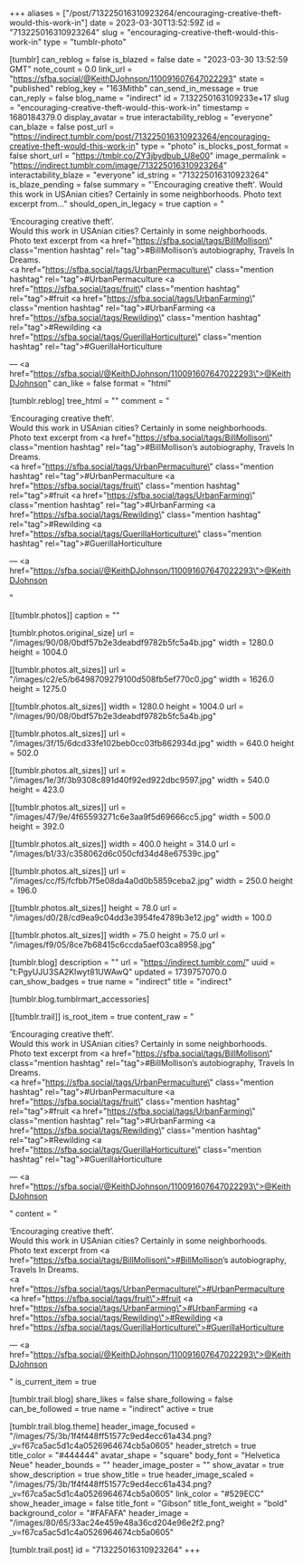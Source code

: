 +++
aliases = ["/post/713225016310923264/encouraging-creative-theft-would-this-work-in"]
date = 2023-03-30T13:52:59Z
id = "713225016310923264"
slug = "encouraging-creative-theft-would-this-work-in"
type = "tumblr-photo"

[tumblr]
can_reblog = false
is_blazed = false
date = "2023-03-30 13:52:59 GMT"
note_count = 0.0
link_url = "https://sfba.social/@KeithDJohnson/110091607647022293"
state = "published"
reblog_key = "163Mithb"
can_send_in_message = true
can_reply = false
blog_name = "indirect"
id = 7.132250163109233e+17
slug = "encouraging-creative-theft-would-this-work-in"
timestamp = 1680184379.0
display_avatar = true
interactability_reblog = "everyone"
can_blaze = false
post_url = "https://indirect.tumblr.com/post/713225016310923264/encouraging-creative-theft-would-this-work-in"
type = "photo"
is_blocks_post_format = false
short_url = "https://tmblr.co/ZY3jbydbub_U8e00"
image_permalink = "https://indirect.tumblr.com/image/713225016310923264"
interactability_blaze = "everyone"
id_string = "713225016310923264"
is_blaze_pending = false
summary = "'Encouraging creative theft'. Would this work in USAnian cities? Certainly in some neighborhoods. Photo text excerpt from..."
should_open_in_legacy = true
caption = "<p>&lsquo;Encouraging creative theft&rsquo;.<br/>Would this work in USAnian cities? Certainly in some neighborhoods.<br/>Photo text excerpt from <a href=\"https://sfba.social/tags/BillMollison\" class=\"mention hashtag\" rel=\"tag\">#BillMollison</a>&rsquo;s autobiography, Travels In Dreams.<br/><a href=\"https://sfba.social/tags/UrbanPermaculture\" class=\"mention hashtag\" rel=\"tag\">#UrbanPermaculture</a> <a href=\"https://sfba.social/tags/fruit\" class=\"mention hashtag\" rel=\"tag\">#fruit</a> <a href=\"https://sfba.social/tags/UrbanFarming\" class=\"mention hashtag\" rel=\"tag\">#UrbanFarming</a> <a href=\"https://sfba.social/tags/Rewilding\" class=\"mention hashtag\" rel=\"tag\">#Rewilding</a> <a href=\"https://sfba.social/tags/GuerillaHorticulture\" class=\"mention hashtag\" rel=\"tag\">#GuerillaHorticulture</a></p> — <a href=\"https://sfba.social/@KeithDJohnson/110091607647022293\">@KeithDJohnson</a>"
can_like = false
format = "html"

[tumblr.reblog]
tree_html = ""
comment = "<p><p>‘Encouraging creative theft’.<br>Would this work in USAnian cities? Certainly in some neighborhoods.<br>Photo text excerpt from <a href=\"https://sfba.social/tags/BillMollison\" class=\"mention hashtag\" rel=\"tag\">#BillMollison</a>’s autobiography, Travels In Dreams.<br><a href=\"https://sfba.social/tags/UrbanPermaculture\" class=\"mention hashtag\" rel=\"tag\">#UrbanPermaculture</a> <a href=\"https://sfba.social/tags/fruit\" class=\"mention hashtag\" rel=\"tag\">#fruit</a> <a href=\"https://sfba.social/tags/UrbanFarming\" class=\"mention hashtag\" rel=\"tag\">#UrbanFarming</a> <a href=\"https://sfba.social/tags/Rewilding\" class=\"mention hashtag\" rel=\"tag\">#Rewilding</a> <a href=\"https://sfba.social/tags/GuerillaHorticulture\" class=\"mention hashtag\" rel=\"tag\">#GuerillaHorticulture</a></p> — <a href=\"https://sfba.social/@KeithDJohnson/110091607647022293\">@KeithDJohnson</a></p>"

[[tumblr.photos]]
caption = ""

[tumblr.photos.original_size]
url = "/images/90/08/0bdf57b2e3deabdf9782b5fc5a4b.jpg"
width = 1280.0
height = 1004.0

[[tumblr.photos.alt_sizes]]
url = "/images/c2/e5/b6498709279100d508fb5ef770c0.jpg"
width = 1626.0
height = 1275.0

[[tumblr.photos.alt_sizes]]
width = 1280.0
height = 1004.0
url = "/images/90/08/0bdf57b2e3deabdf9782b5fc5a4b.jpg"

[[tumblr.photos.alt_sizes]]
url = "/images/3f/15/6dcd33fe102beb0cc03fb862934d.jpg"
width = 640.0
height = 502.0

[[tumblr.photos.alt_sizes]]
url = "/images/1e/3f/3b9308c891d40f92ed922dbc9597.jpg"
width = 540.0
height = 423.0

[[tumblr.photos.alt_sizes]]
url = "/images/47/9e/4f65593271c6e3aa9f5d69666cc5.jpg"
width = 500.0
height = 392.0

[[tumblr.photos.alt_sizes]]
width = 400.0
height = 314.0
url = "/images/b1/33/c358062d6c050cfd34d48e67539c.jpg"

[[tumblr.photos.alt_sizes]]
url = "/images/cc/f5/fcfbb7f5e08da4a0d0b5859ceba2.jpg"
width = 250.0
height = 196.0

[[tumblr.photos.alt_sizes]]
height = 78.0
url = "/images/d0/28/cd9ea9c04dd3e3954fe4789b3e12.jpg"
width = 100.0

[[tumblr.photos.alt_sizes]]
width = 75.0
height = 75.0
url = "/images/f9/05/8ce7b68415c6ccda5aef03ca8958.jpg"

[tumblr.blog]
description = ""
url = "https://indirect.tumblr.com/"
uuid = "t:PgyUJU3SA2Klwyt81UWAwQ"
updated = 1739757070.0
can_show_badges = true
name = "indirect"
title = "indirect"

[tumblr.blog.tumblrmart_accessories]

[[tumblr.trail]]
is_root_item = true
content_raw = "<p><p>‘Encouraging creative theft’.<br>Would this work in USAnian cities? Certainly in some neighborhoods.<br>Photo text excerpt from <a href=\"https://sfba.social/tags/BillMollison\" class=\"mention hashtag\" rel=\"tag\">#BillMollison</a>’s autobiography, Travels In Dreams.<br><a href=\"https://sfba.social/tags/UrbanPermaculture\" class=\"mention hashtag\" rel=\"tag\">#UrbanPermaculture</a> <a href=\"https://sfba.social/tags/fruit\" class=\"mention hashtag\" rel=\"tag\">#fruit</a> <a href=\"https://sfba.social/tags/UrbanFarming\" class=\"mention hashtag\" rel=\"tag\">#UrbanFarming</a> <a href=\"https://sfba.social/tags/Rewilding\" class=\"mention hashtag\" rel=\"tag\">#Rewilding</a> <a href=\"https://sfba.social/tags/GuerillaHorticulture\" class=\"mention hashtag\" rel=\"tag\">#GuerillaHorticulture</a></p> — <a href=\"https://sfba.social/@KeithDJohnson/110091607647022293\">@KeithDJohnson</a></p>"
content = "<p><p>&lsquo;Encouraging creative theft&rsquo;.<br />Would this work in USAnian cities? Certainly in some neighborhoods.<br />Photo text excerpt from <a href=\"https://sfba.social/tags/BillMollison\">#BillMollison</a>&rsquo;s autobiography, Travels In Dreams.<br /><a href=\"https://sfba.social/tags/UrbanPermaculture\">#UrbanPermaculture</a> <a href=\"https://sfba.social/tags/fruit\">#fruit</a> <a href=\"https://sfba.social/tags/UrbanFarming\">#UrbanFarming</a> <a href=\"https://sfba.social/tags/Rewilding\">#Rewilding</a> <a href=\"https://sfba.social/tags/GuerillaHorticulture\">#GuerillaHorticulture</a></p> &mdash; <a href=\"https://sfba.social/@KeithDJohnson/110091607647022293\">@KeithDJohnson</a></p>"
is_current_item = true

[tumblr.trail.blog]
share_likes = false
share_following = false
can_be_followed = true
name = "indirect"
active = true

[tumblr.trail.blog.theme]
header_image_focused = "/images/75/3b/1f4f448ff51577c9ed4ecc61a434.png?_v=f67ca5ac5d1c4a0526964674cb5a0605"
header_stretch = true
title_color = "#444444"
avatar_shape = "square"
body_font = "Helvetica Neue"
header_bounds = ""
header_image_poster = ""
show_avatar = true
show_description = true
show_title = true
header_image_scaled = "/images/75/3b/1f4f448ff51577c9ed4ecc61a434.png?_v=f67ca5ac5d1c4a0526964674cb5a0605"
link_color = "#529ECC"
show_header_image = false
title_font = "Gibson"
title_font_weight = "bold"
background_color = "#FAFAFA"
header_image = "/images/80/65/33ac24e459e48a36cd204e96e2f2.png?_v=f67ca5ac5d1c4a0526964674cb5a0605"

[tumblr.trail.post]
id = "713225016310923264"
+++

